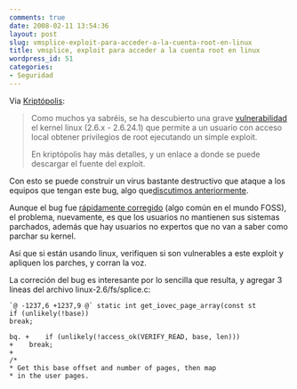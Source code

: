 ```yaml
---
comments: true
date: 2008-02-11 13:54:36
layout: post
slug: vmsplice-exploit-para-acceder-a-la-cuenta-root-en-linux
title: vmsplice, exploit para acceder a la cuenta root en linux
wordpress_id: 51
categories:
- Seguridad
---
```


Via [Kriptópolis](http://www.kriptopolis.org/bug-kernel-linux):

> Como muchos ya sabréis, se ha descubierto una grave [vulnerabilidad](http://www.securityfocus.com/bid/27704en) el kernel linux (2.6.x - 2.6.24.1) que permite a un usuario con acceso local obtener privilegios de root ejecutando un simple exploit.
> 
> En kriptópolis hay más detalles, y un enlace a donde se puede descargar el fuente del exploit.

Con esto se puede construir un virus bastante destructivo que ataque a los equipos que tengan este bug, algo que[discutimos anteriormente](http://www.lnds.net/2008/01/la_seguridad_de_linux.html#comments).

Aunque el bug fue [rápidamente corregido](http://lkml.org/lkml/2008/2/11/25) (algo común en el mundo FOSS), el problema, nuevamente, es que los usuarios no mantienen sus sistemas parchados, además que hay usuarios no expertos que no van a saber como parchar su kernel.

Así que si están usando linux, verifiquen si son vulnerables a este exploit y apliquen los parches, y corran la voz.

La correción del bug es interesante por lo sencilla que resulta, y agregar 3 lineas del archivo linux-2.6/fs/splice.c:

```
`@ -1237,6 +1237,9 @` static int get_iovec_page_array(const st  
if (unlikely(!base))  
break;  
  
bq. +	 if (unlikely(!access_ok(VERIFY_READ, base, len)))  
+	 break;  
+  
/*  
* Get this base offset and number of pages, then map  
* in the user pages.
```


